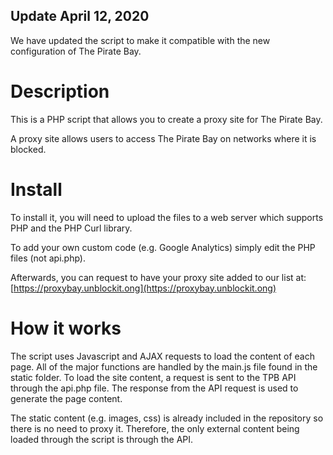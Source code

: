 ## Update April 12, 2020

We have updated the script to make it compatible with the new configuration of The Pirate Bay.

Description
===========

This is a PHP script that allows you to create a proxy site for The Pirate Bay. 

A proxy site allows users to access The Pirate Bay on networks where it is blocked.

Install
=======

To install it, you will need to upload the files to a web server which supports PHP and the PHP Curl library.

To add your own custom code (e.g. Google Analytics) simply edit the PHP files (not api.php).

Afterwards, you can request to have your proxy site added to our list at: [https://proxybay.unblockit.ong](https://proxybay.unblockit.ong)

How it works
============

The script uses Javascript and AJAX requests to load the content of each page. All of the major functions are handled by the main.js file found in the static folder. To load the site content, a request is sent to the TPB API through the api.php file. The response from the API request is used to generate the page content.

The static content (e.g. images, css) is already included in the repository so there is no need to proxy it. Therefore, the only external content being loaded through the script is through the API.
